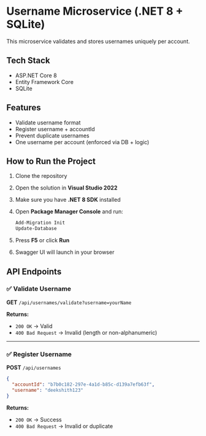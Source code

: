 # Username Microservice (.NET 8 + SQLite)

This microservice validates and stores usernames uniquely per account.

## Tech Stack
- ASP.NET Core 8
- Entity Framework Core
- SQLite

## Features
- Validate username format
- Register username + accountId
- Prevent duplicate usernames
- One username per account (enforced via DB + logic)

## How to Run the Project
1. Clone the repository
2. Open the solution in **Visual Studio 2022**
3. Make sure you have **.NET 8 SDK** installed
4. Open **Package Manager Console** and run:

   ```powershell
   Add-Migration Init
   Update-Database
   ```

5. Press **F5** or click **Run**
6. Swagger UI will launch in your browser

## API Endpoints

### ✅ Validate Username

**GET** `/api/usernames/validate?username=yourName`

**Returns:**
- `200 OK` → Valid  
- `400 Bad Request` → Invalid (length or non-alphanumeric)

---

### ✅ Register Username

**POST** `/api/usernames`

```json
{
  "accountId": "b7b0c182-297e-4a1d-b85c-d139a7efb63f",
  "username": "deekshith123"
}
```

**Returns:**
- `200 OK` → Success  
- `400 Bad Request` → Invalid or duplicate
